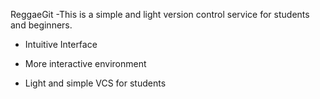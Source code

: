 ReggaeGit
-This is a simple and light version control service for students and beginners.

* Intuitive Interface

* More interactive environment

* Light and simple VCS for students
